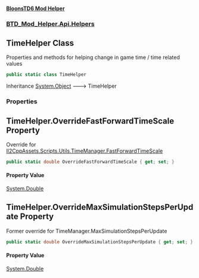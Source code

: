 #### [BloonsTD6 Mod Helper](README.md 'README')
### [BTD_Mod_Helper.Api.Helpers](README.md#BTD_Mod_Helper.Api.Helpers 'BTD_Mod_Helper.Api.Helpers')

## TimeHelper Class

Properties and methods for helping change in game time / time related values

```csharp
public static class TimeHelper
```

Inheritance [System.Object](https://docs.microsoft.com/en-us/dotnet/api/System.Object 'System.Object') &#129106; TimeHelper
### Properties

<a name='BTD_Mod_Helper.Api.Helpers.TimeHelper.OverrideFastForwardTimeScale'></a>

## TimeHelper.OverrideFastForwardTimeScale Property

Override for [Il2CppAssets.Scripts.Utils.TimeManager.FastForwardTimeScale](https://docs.microsoft.com/en-us/dotnet/api/Il2CppAssets.Scripts.Utils.TimeManager.FastForwardTimeScale 'Il2CppAssets.Scripts.Utils.TimeManager.FastForwardTimeScale')

```csharp
public static double OverrideFastForwardTimeScale { get; set; }
```

#### Property Value
[System.Double](https://docs.microsoft.com/en-us/dotnet/api/System.Double 'System.Double')

<a name='BTD_Mod_Helper.Api.Helpers.TimeHelper.OverrideMaxSimulationStepsPerUpdate'></a>

## TimeHelper.OverrideMaxSimulationStepsPerUpdate Property

Former override for TimeManager.MaxSimulationStepsPerUpdate

```csharp
public static double OverrideMaxSimulationStepsPerUpdate { get; set; }
```

#### Property Value
[System.Double](https://docs.microsoft.com/en-us/dotnet/api/System.Double 'System.Double')